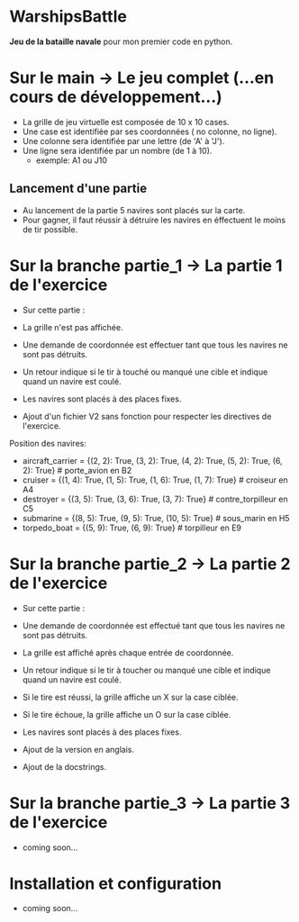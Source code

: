 # WarshipsBattle
**Jeu de la bataille navale** pour mon premier code en python.

# Sur le main → Le jeu complet  (...en cours de développement...)

* La grille de jeu virtuelle est composée de 10 x 10 cases.
* Une case est identifiée par ses coordonnées ( no colonne, no ligne).
* Une colonne sera identifiée par une lettre (de 'A' à 'J').
* Une ligne sera identifiée par un nombre (de 1 à 10).
    + exemple:  A1  ou  J10

## Lancement d'une partie
    
* Au lancement de la partie 5 navires sont placés sur la carte.
* Pour gagner, il faut réussir à détruire les navires en éffectuent le moins de tir possible.

# Sur la branche partie_1 → La partie 1 de l'exercice

* Sur cette partie :
* La grille n'est pas affichée.
* Une demande de coordonnée est effectuer tant que tous les navires ne sont pas détruits.
* Un retour indique si le tir à touché ou manqué une cible et indique quand un navire est coulé.
* Les navires sont placés à des places fixes.


* Ajout d'un fichier V2 sans fonction pour respecter les directives de l'exercice.

Position des navires:
+ aircraft_carrier = {(2, 2): True, (3, 2): True, (4, 2): True, (5, 2): True, (6, 2): True}  # porte_avion en B2
+ cruiser = {(1, 4): True, (1, 5): True, (1, 6): True, (1, 7): True}  # croiseur en A4
+ destroyer = {(3, 5): True, (3, 6): True, (3, 7): True}  # contre_torpilleur en C5
+ submarine = {(8, 5): True, (9, 5): True, (10, 5): True}  # sous_marin en H5
+ torpedo_boat = {(5, 9): True, (6, 9): True}  # torpilleur en E9

# Sur la branche partie_2 → La partie 2 de l'exercice

* Sur cette partie :
* Une demande de coordonnée est effectué tant que tous les navires ne sont pas détruits.
* La grille est affiché après chaque entrée de coordonnée.
* Un retour indique si le tir à toucher ou manqué une cible et indique quand un navire est coulé.
* Si le tire est réussi, la grille affiche un X sur la case ciblée.
* Si le tire échoue, la grille affiche un O sur la case ciblée.
* Les navires sont placés à des places fixes.


* Ajout de la version en anglais.
* Ajout de la docstrings.

# Sur la branche partie_3 → La partie 3 de l'exercice

* coming soon...

# Installation et configuration

* coming soon...

